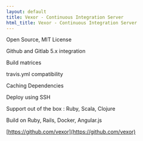 ```yaml
---
layout: default
title: Vexor - Continuous Integration Server
html_title: Vexor - Continuous Integration Server
---
```


Open Source, MIT License

Github and Gitlab 5.x integration

Build matrices

travis.yml compatibility

Caching Dependencies

Deploy using SSH

Support out of the box : Ruby, Scala, Clojure

Build on Ruby, Rails, Docker, Angular.js

[https://github.com/vexor](https://github.com/vexor)

